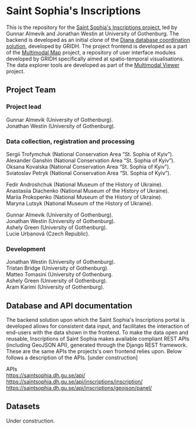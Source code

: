 # Saint Sophia's Inscriptions

This is the repository for the <a href="https://www.gu.se/en/research/digital-documentation-of-inscriptions-in-the-saint-sophia-cathedral-in-kyiv">Saint Sophia's Inscriptions project</a>, led by Gunnar Almevik and Jonathan Westin at University of Gothenburg. The backend is developed as an initial clone of the [Diana database coordination solution](https://github.com/gu-gridh/diana-backend), developed by GRIDH. The project frontend is developed as a part of the <a href="https://github.com/gu-gridh/multimodal-map#multimodal-map">Multimodal Map</a> project, a repository of user interface modules developed by GRIDH specifically aimed at spatio-temporal visualisations. The data explorer tools are developed as part of the <a href="https://github.com/gu-gridh/multimodal-viewer#multimodal-viewer">Multimodal Viewer</a> project.

## Project Team

### Project lead
Gunnar Almevik (University of Gothenburg).  
Jonathan Westin (University of Gothenburg).

### Data collection, registration and processing
Sergii Trofymchuk (National Conservation Area “St. Sophia of Kyiv”).  
Alexander Ganshin (National Conservation Area “St. Sophia of Kyiv”).  
Oksana Kovalska (National Conservation Area “St. Sophia of Kyiv”).  
Sviatoslav Petryk (National Conservation Area “St. Sophia of Kyiv”).  

Fedir Androshchuk (National Museum of the History of Ukraine).  
Anastasiia Diachenko (National Museum of the History of Ukraine).  
Mariia Prokopenko (National Museum of the History of Ukraine).  
Maryna Lutsyk (National Museum of the History of Ukraine).  

Gunnar Almevik (University of Gothenburg).  
Jonathan Westin (University of Gothenburg).  
Ashely Green (University of Gothenburg).  
Lucie Urbanová (Czech Republic).  

### Development
Jonathan Westin (University of Gothenburg).  
Tristan Bridge (University of Gothenburg).  
Matteo Tomasini (University of Gothenburg.  
Ashely Green (University of Gothenburg).  
Aram Karimi (University of Gothenburg).    



## Database and API documentation

The backend solution upon which the Saint Sophia's Inscriptions portal is developed allows for consistent data input, and facilitates the interaction of end-users with the data shown in the frontend. To make the data open and reusable, Inscriptions of Saint Sophia makes available compliant REST APIs (including GeoJSON API), generated through the Django REST framework. These are the same APIs the projects's own frontend relies upon. Below follows a description of the APIs. [under construction]

APIs  <br>
https://saintsophia.dh.gu.se/api/ <br>
https://saintsophia.dh.gu.se/api/inscriptions/inscription/ <br>
https://saintsophia.dh.gu.se/api/inscriptions/geojson/panel/

## Datasets

Under construction.
